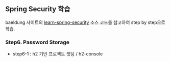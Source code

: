 ## Spring Security 학습

baeldung 사이트의 [learn-spring-security](https://github.com/eugenp/learn-spring-security) 소스 코드를 참고하여 step by step으로 학습.

### Step6. Password Storage
- step6-1 : h2 기반 프로젝트 셋팅 / h2-console
